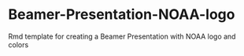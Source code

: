 # Beamer-Presentation-NOAA-logo
Rmd template for creating a Beamer Presentation with NOAA logo and colors
